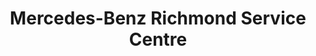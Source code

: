 ---
title: "Mercedes-Benz Richmond Service Centre"
url: /richmond/mercedes-benz-richmond-service-centre/
shop: car repair
---